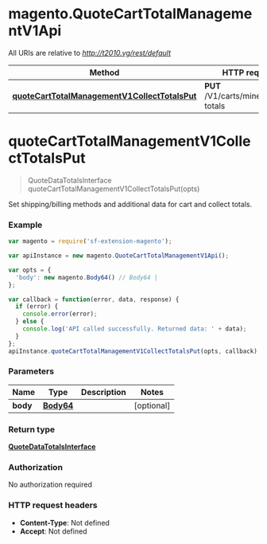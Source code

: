 # magento.QuoteCartTotalManagementV1Api

All URIs are relative to *http://t2010.vg/rest/default*

Method | HTTP request | Description
------------- | ------------- | -------------
[**quoteCartTotalManagementV1CollectTotalsPut**](QuoteCartTotalManagementV1Api.md#quoteCartTotalManagementV1CollectTotalsPut) | **PUT** /V1/carts/mine/collect-totals | 


<a name="quoteCartTotalManagementV1CollectTotalsPut"></a>
# **quoteCartTotalManagementV1CollectTotalsPut**
> QuoteDataTotalsInterface quoteCartTotalManagementV1CollectTotalsPut(opts)



Set shipping/billing methods and additional data for cart and collect totals.

### Example
```javascript
var magento = require('sf-extension-magento');

var apiInstance = new magento.QuoteCartTotalManagementV1Api();

var opts = { 
  'body': new magento.Body64() // Body64 | 
};

var callback = function(error, data, response) {
  if (error) {
    console.error(error);
  } else {
    console.log('API called successfully. Returned data: ' + data);
  }
};
apiInstance.quoteCartTotalManagementV1CollectTotalsPut(opts, callback);
```

### Parameters

Name | Type | Description  | Notes
------------- | ------------- | ------------- | -------------
 **body** | [**Body64**](Body64.md)|  | [optional] 

### Return type

[**QuoteDataTotalsInterface**](QuoteDataTotalsInterface.md)

### Authorization

No authorization required

### HTTP request headers

 - **Content-Type**: Not defined
 - **Accept**: Not defined

